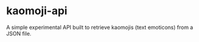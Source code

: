 # kaomoji-api

A simple experimental API built to retrieve kaomojis (text emoticons) from a JSON file.
